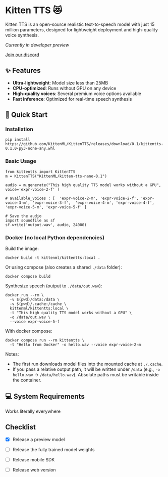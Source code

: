 # Kitten TTS 😻

Kitten TTS is an open-source realistic text-to-speech model with just 15 million parameters, designed for lightweight deployment and high-quality voice synthesis.

*Currently in developer preview*

[Join our discord](https://discord.gg/upcyF5s6)


## ✨ Features

- **Ultra-lightweight**: Model size less than 25MB
- **CPU-optimized**: Runs without GPU on any device
- **High-quality voices**: Several premium voice options available
- **Fast inference**: Optimized for real-time speech synthesis



## 🚀 Quick Start

### Installation

```
pip install https://github.com/KittenML/KittenTTS/releases/download/0.1/kittentts-0.1.0-py3-none-any.whl
```



 ### Basic Usage 

```
from kittentts import KittenTTS
m = KittenTTS("KittenML/kitten-tts-nano-0.1")

audio = m.generate("This high quality TTS model works without a GPU", voice='expr-voice-2-f' )

# available_voices : [  'expr-voice-2-m', 'expr-voice-2-f', 'expr-voice-3-m', 'expr-voice-3-f',  'expr-voice-4-m', 'expr-voice-4-f', 'expr-voice-5-m', 'expr-voice-5-f' ]

# Save the audio
import soundfile as sf
sf.write('output.wav', audio, 24000)

```

### Docker (no local Python dependencies)

Build the image:

```
docker build -t kittenml/kittentts:local .
```

Or using compose (also creates a shared `./data` folder):

```
docker compose build
```

Synthesize speech (output to `./data/out.wav`):

```
docker run --rm \
  -v $(pwd)/data:/data \
  -v $(pwd)/.cache:/cache \
  kittenml/kittentts:local \
  -t "This high quality TTS model works without a GPU" \
  -o /data/out.wav \
  --voice expr-voice-5-f
```

With docker compose:

```
docker compose run --rm kittentts \
  -t "Hello from Docker" -o hello.wav --voice expr-voice-2-m
```

Notes:
- The first run downloads model files into the mounted cache at `./.cache`.
- If you pass a relative output path, it will be written under `/data` (e.g., `-o hello.wav` -> `/data/hello.wav`). Absolute paths must be writable inside the container.





## 💻 System Requirements

Works literally everywhere



## Checklist 

- [x] Release a preview model
- [ ] Release the fully trained model weights
- [ ] Release mobile SDK 
- [ ] Release web version 


